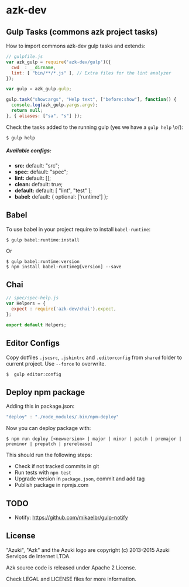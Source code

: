 # azk-dev

## Gulp Tasks (commons azk project tasks)

How to import commons azk-dev gulp tasks and extends:

```js
// gulpfile.js
var azk_gulp = require('azk-dev/gulp')({
  cwd  : __dirname,
  lint: [ "bin/**/*.js" ], // Extra files for the lint analyzer
});

var gulp = azk_gulp.gulp;

gulp.task("show:args", "Help text", ["before:show"], function() {
  console.log(azk_gulp.yargs.argv);
  return null;
}, { aliases: ["sa", "s"] });
```

Check the tasks added to the running gulp (yes we have a `gulp help` \o/):

```shel
$ gulp help
```

##### Available configs:

- **src:**     default: "src";
- **spec:**    default: "spec";
- **lint:**    default: [];
- **clean:**   default: true;
- **default:** default: [ "lint", "test" ];
- **babel:**   default: { optional: ['runtime'] };

## Babel

To use babel in your project require to install `babel-runtime`:

```shell
$ gulp babel:runtime:install
```

Or

```shell
$ gulp babel:runtime:version
$ npm install babel-runtime@[version] --save
```

## Chai

```js
// spec/spec-help.js
var Helpers = {
  expect : require('azk-dev/chai').expect,
};

export default Helpers;
```

## Editor Configs

Copy dotfiles `.jscsrc`, `.jshintrc` and `.editorconfig` from `shared` folder to current project. Use `--force` to overwrite.

```shell
$  gulp editor:config
```

## Deploy npm package

Adding this in package.json:

```js
"deploy" : "./node_modules/.bin/npm-deploy"
```

Now you can deploy package with:

```shell
$ npm run deploy [<newversion> | major | minor | patch | premajor | preminor | prepatch | prerelease]
```

This should run the following steps:

  - Check if not tracked commits in git
  - Run tests with `npm test`
  - Upgrade version in `package.json`, commit and add tag
  - Publish package in npmjs.com

## TODO

- Notify: https://github.com/mikaelbr/gulp-notify

## License

"Azuki", "Azk" and the Azuki logo are copyright (c) 2013-2015 Azuki Serviços de Internet LTDA.

Azk source code is released under Apache 2 License.

Check LEGAL and LICENSE files for more information.
